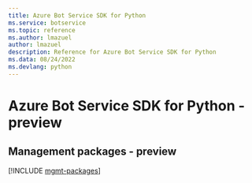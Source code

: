 ```yaml
---
title: Azure Bot Service SDK for Python
ms.service: botservice
ms.topic: reference
ms.author: lmazuel
author: lmazuel
description: Reference for Azure Bot Service SDK for Python
ms.data: 08/24/2022
ms.devlang: python
---
```

# Azure Bot Service SDK for Python - preview

## Management packages - preview
[!INCLUDE [mgmt-packages](bot-service-mgmt-index.md)]